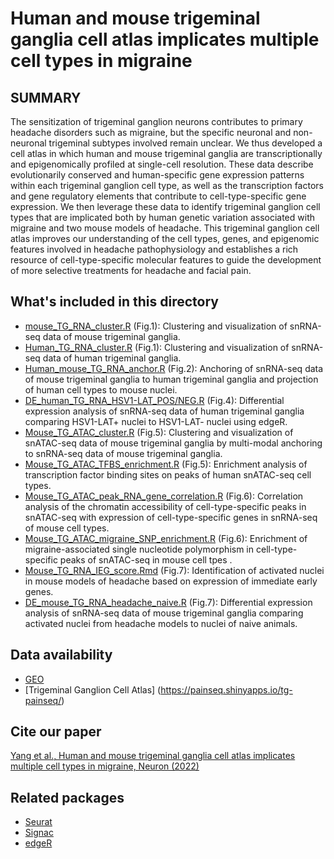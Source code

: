 # Human and mouse trigeminal ganglia cell atlas implicates multiple cell types in migraine 

## SUMMARY
The sensitization of trigeminal ganglion neurons contributes to primary headache disorders such as migraine, but the specific neuronal and non-neuronal trigeminal subtypes involved remain unclear. We thus developed a cell atlas in which human and mouse trigeminal ganglia are transcriptionally and epigenomically profiled at single-cell resolution. These data describe evolutionarily conserved and human-specific gene expression patterns within each trigeminal ganglion cell type, as well as the transcription factors and gene regulatory elements that contribute to cell-type-specific gene expression. We then leverage these data to identify trigeminal ganglion cell types that are implicated both by human genetic variation associated with migraine and two mouse models of headache. This trigeminal ganglion cell atlas improves our understanding of the cell types, genes, and epigenomic features involved in headache pathophysiology and establishes a rich resource of cell-type-specific molecular features to guide the development of more selective treatments for headache and facial pain.

## What's included in this directory
- [mouse_TG_RNA_cluster.R](https://github.com/Renthal-Lab/tg-painseq/blob/main/Scripts/mouse_TG_RNA_cluster.R) (Fig.1): Clustering and visualization of snRNA-seq data of mouse trigeminal ganglia.
- [Human_TG_RNA_cluster.R](https://github.com/Renthal-Lab/tg-painseq/blob/main/Scripts/Human_TG_RNA_cluster.R) (Fig.1): Clustering and visualization of snRNA-seq data of human trigeminal ganglia.
- [Human_mouse_TG_RNA_anchor.R](https://github.com/Renthal-Lab/tg-painseq/blob/main/Scripts/Human_mouse_TG_RNA_anchor.R) (Fig.2): Anchoring of snRNA-seq data of mouse trigeminal ganglia to human trigeminal ganglia and projection of human cell types to mouse nuclei.
- [DE_human_TG_RNA_HSV1-LAT_POS/NEG.R](https://github.com/Renthal-Lab/tg-painseq/blob/main/Scripts/DE_human_TG_RNA_HSV1-LAT_POS/NEG.R) (Fig.4): Differential expression analysis of snRNA-seq data of human trigeminal ganglia comparing HSV1-LAT+ nuclei to HSV1-LAT- nuclei using edgeR.
- [Mouse_TG_ATAC_cluster.R](https://github.com/Renthal-Lab/tg-painseq/blob/main/Scripts/Mouse_TG_ATAC_cluster.R) (Fig.5): Clustering and visualization of snATAC-seq data of mouse trigeminal ganglia by multi-modal anchoring to snRNA-seq data of mouse trigeminal ganglia.
- [Mouse_TG_ATAC_TFBS_enrichment.R](https://github.com/Renthal-Lab/tg-painseq/blob/main/Scripts/Mouse_TG_ATAC_TFBS_enrichment.R) (Fig.5): Enrichment analysis of transcription factor binding sites on peaks of human snATAC-seq cell types.
- [Mouse_TG_ATAC_peak_RNA_gene_correlation.R](https://github.com/Renthal-Lab/tg-painseq/blob/main/Scripts/Mouse_TG_ATAC_peak_RNA_gene_correlation.R) (Fig.6): Correlation analysis of the chromatin accessibility of cell-type-specific peaks in snATAC-seq with expression of cell-type-specific genes in snRNA-seq of mouse cell types.
- [Mouse_TG_ATAC_migraine_SNP_enrichment.R](https://github.com/Renthal-Lab/tg-painseq/blob/main/Scripts/Mouse_TG_ATAC_migraine_SNP_enrichment.R) (Fig.6): Enrichment of migraine-associated single nucleotide polymorphism in cell-type-specific peaks of snATAC-seq in mouse cell tpes .
- [Mouse_TG_RNA_IEG_score.Rmd](https://github.com/Renthal-Lab/tg-painseq/blob/main/Scripts/Mouse_TG_RNA_IEG_score.Rmd) (Fig.7): Identification of activated nuclei in mouse models of headache based on expression of immediate early genes.
- [DE_mouse_TG_RNA_headache_naive.R](https://github.com/Renthal-Lab/tg-painseq/blob/main/Scripts/DE_mouse_TG_RNA_headache_naive.R) (Fig.7): Differential expression analysis of snRNA-seq data of mouse trigeminal ganglia comparing activated nuclei from headache models to nuclei of naive animals.

## Data availability
-   [GEO](https://www.ncbi.nlm.nih.gov/geo/query/acc.cgi?acc=GSE197289)
-   [Trigeminal Ganglion Cell Atlas] (https://painseq.shinyapps.io/tg-painseq/)


## Cite our paper

[Yang et al., Human and mouse trigeminal ganglia cell atlas implicates multiple cell types in migraine, Neuron (2022)](https://doi.org/10.1016/j.neuron.2022.03.003)

## Related packages
-   [Seurat](https://github.com/satijalab/seurat)
-   [Signac](https://github.com/timoast/signac)
-   [edgeR](https://bioconductor.org/packages/release/bioc/html/edgeR.html)
